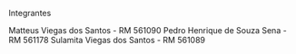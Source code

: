 Integrantes

Matteus Viegas dos Santos - RM 561090
Pedro Henrique de Souza Sena - RM 561178
Sulamita Viegas dos Santos - RM 561089

